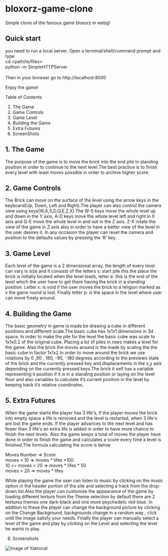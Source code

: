 # bloxorz-game-clone
Simple clone of the famous game bloxorz in webgl

## Quick start
you need to run a local server. Open a terminal/shell/command prompt and type<br>
cd <path/to/files><br>
python -m SimpleHTTPServer<br>
<br>
Then in your browser go to http://localhost:8000

Enjoy the game!

 Table of Contents 
1. The Game
2. Game Controls 
3. Game Level
4. Building the Game 
5. Extra Futures
6. ScreenShots

## 1. The Game
The purpose of the game is to move the brick into the end pile in standing position in order to continue to the next level.The best practice is to finish every level with least moves possible in order to archive higher score.

## 2. Game Controls
The Brick can move on the surface of the level using the arrow keys in the keyboard(Up, Down, Left and Right).The player can also control the camera view using keys(W,A,S,D,Q,E,Z,X).The W-S
 keys move the whole level up and down in the Y axis, A-D keys move the whole level left and right in X axis and Q-E move the whole level in and out in the Z axis. Z-X rotate the view of the game in Z axis also in order to have a better view of the level in the user desires it. In any occasion the player can reset the camera and position to the defaults values by pressing the ‘R’ key.
 
## 3. Game Level
Each level of the game is a 2 dimensional array, the length of every level can vary is size and it consists of the letters s: start pile this the place the brick is initially located when the level loads, letter e: this is the end of the level which the user have to get there having the brick in a standing position. Letter x: is void if the user moves the brick to a religion marked as x the game round is lost. Finally letter p: is the space in the level where user can move freely around. 

## 4. Building the Game
The basic geometry in game is made  be drawing a cube in different positions and different scale.The basic cube has 1x1x1 dimensions in 3d space. In order to make the pile for the level the basic cube was scale to 1x1x0.2 of the original cube. Placing a lot of piles in rows makes a level for the game. Also the brick the moves around is the made by scaling the the basic cube in factor 1x1x2.In order to move around the brick we use rotations by 0 ,90 , 180, -90, -180 degrees according to the previews state of the brick and the currently pressed key and displacements in the x,y axis depending on the currently pressed keys.The brick it self has a variable representing it position if it is in a standing position or laying on the level floor and also variables to calculate it’s current position in the level by keeping track it’s relative coordinates.

## 5. Extra Futures
When the game starts the player has 3 life's, if the player moves the brick into empty space a life is removed and the level is restarted, when 3 life's are lost the game ends. If the player advances to the next level and has fewer than 3 life's an extra life is added in order to have more chance to finish the next levels. Also the game keeps a total of moves the player have done in order to finish the game and calculates a score every time a level is finished.The formula calculating the score is below

Moves Number     =>      Score <br>
moves < 10       => moves * lifes *100<br>
10 <= moves < 20 => moves * lifes * 50<br>
moves > 20       => moves * lifes<br>
  
While playing the game the user can listen to music by clicking on the music option in the header portion of the site and selecting a track from the drop-down list.Also the player can customize the appearance of the game by loading different texture from the Theme selection by default there are 2 textures themes one dark-black and one more psychedelic red-blue. In addition to these the player can change the background picture by clicking on the Change Background, backgrounds change in a
 random way , click until the image satisfy your needs. Finally the player can manually select a level of the game and play by clicking on the Level and selecting the level he wants to play.

6. Screenshots

![Image of Yaktocat](http://i.imgur.com/o4Guyqp.jpg)
  
